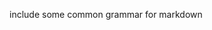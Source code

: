include some common grammar for markdown        
          
     
   
      
        
   
      
 
  
 
  
